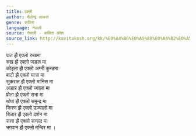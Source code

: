 ```yaml
---
title: एक्लो
author: शैलेन्द्र साकार
genre: कविता
language: नेपाली
source: नेपाली - कविता कोश
source_link: http://kavitakosh.org/kk/%E0%A4%B6%E0%A5%88%E0%A4%B2%E0%A5%87%E0%A4%A8%E0%A5%8D%E0%A4%A6%E0%A5%8D%E0%A4%B0_%E0%A4%B8%E0%A4%BE%E0%A4%95%E0%A4%BE%E0%A4%B0
---
```


पात झै एक्लो रुखमा  
रुख झै एक्लो जङल मा  
कोइला झै एक्लो अग्नी कुन्डमा  
बाटो झै एक्लो यात्रा मा  
सुकरात झै एक्लो मानिस मा  
अङार झै एक्लो ज्वाला मा  
ष्रोता झै एक्लो सभा मा  
थोपा झै एक्लो समुन्द्र मा  
किरण झै एक्लो उज्यालो मा  
बिचार झै एक्लो दर्शन मा  
सत्ता झै एक्लो सन्सद मा  
भगवान झै एक्लो मन्दिर मा ।
